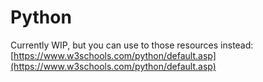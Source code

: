 # Python

Currently WIP, but you can use to those resources instead: [https://www.w3schools.com/python/default.asp](https://www.w3schools.com/python/default.asp)